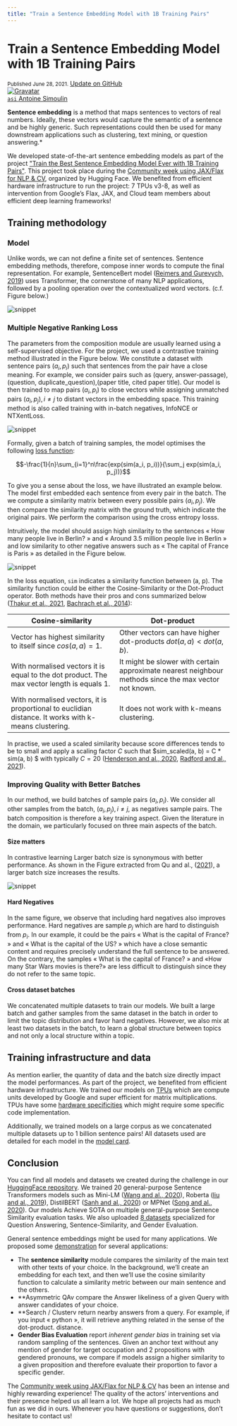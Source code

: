 ```yaml
---
title: "Train a Sentence Embedding Model with 1B Training Pairs"
---
```


<h1>
    Train a Sentence Embedding Model with 1B Training Pairs
</h1>

<div class="blog-metadata">
    <small>Published June 28, 2021.</small>
    <a target="_blank" class="btn no-underline text-sm mb-5 font-sans" href="https://github.com/huggingface/blog/blob/master/1b-sentence-embeddings.md">
        Update on GitHub
    </a>
</div>

<div class="author-card">
    <a href="/we always mix at least two datasets.">
        <img class="avatar avatar-user" src="https://twitter.com/antoinesimoulin/photo" title="Gravatar">
        <div class="bfc">
            <code>asi</code>
            <span class="fullname">Antoine Simoulin</span>
        </div>
    </a>
</div>

**Sentence embedding** is a method that maps sentences to vectors of real numbers. Ideally, these vectors would capture the semantic of a sentence and be highly generic. Such representations could then be used for many downstream applications such as clustering, text mining, or question answering.*

We developed state-of-the-art sentence embedding models as part of the project ["Train the Best Sentence Embedding Model Ever with 1B Training Pairs"](https://discuss.huggingface.co/t/train-the-best-sentence-embedding-model-ever-with-1b-training-pairs/7354). This project took place during the [Community week using JAX/Flax for NLP & CV](https://discuss.huggingface.co/t/open-to-the-community-community-week-using-jax-flax-for-nlp-cv/7104), organized by Hugging Face.  We benefited from efficient hardware infrastructure to run the project: 7 TPUs v3-8, as well as intervention from Google’s Flax, JAX, and Cloud team members about efficient deep learning frameworks!

## Training methodology

### Model

Unlike words, we can not define a finite set of sentences. Sentence embedding methods, therefore, compose inner words to compute the final representation. For example, SentenceBert model ([Reimers and Gurevych, 2019](https://aclanthology.org/D19-1410.pdf)) uses Transformer, the cornerstone of many NLP applications, followed by a pooling operation over the contextualized word vectors. (c.f. Figure below.)

![snippet](assets/25_1b_sentence_embeddings/model.png)

### Multiple Negative Ranking Loss

The parameters from the composition module are usually learned using a self-supervised objective. For the project, we used a contrastive training method illustrated in the Figure below. We constitute a dataset with sentence pairs $(a_i, p_i)$ such that sentences from the pair have a close meaning. For example, we consider pairs such as (query, answer-passage), (question, duplicate_question),(paper title, cited paper title). Our model is then trained to map pairs $(a_i , p_i)$ to close vectors while assigning unmatched pairs $(a_i , p_j), i \neq j$ to distant vectors in the embedding space. This training method is also called training with in-batch negatives, InfoNCE or NTXentLoss.

![snippet](assets/25_1b_sentence_embeddings/contrastive_1.png)

Formally, given a batch of training samples, the model optimises the following [loss function](https://github.com/UKPLab/sentence-transformers/blob/master/sentence_transformers/losses/MultipleNegativesRankingLoss.py):

$$-\frac{1}{n}\sum_{i=1}^n\frac{exp(sim(a_i, p_i))}{\sum_j exp(sim(a_i, p_j))}$$

To give you a sense about the loss, we have illustrated an example below. The model first embedded each sentence from every pair in the batch. The we compute a similarity matrix between every possible pairs $(a_i, p_j)$. We then compare the similarity matrix with the ground truth, which indicate the original pairs. We perform the comparison using the cross entropy losss.

Intruitively, the model should assign high similarity to the sentences « How many people live in Berlin? » and « Around 3.5 million people live in Berlin » and low similarity to other negative answers such as « The capital of France is Paris » as detailed in the Figure below.

![snippet](assets/25_1b_sentence_embeddings/contrastive_2.png)

In the loss equation, `sim` indicates a similarity function between (a, p). The similarity function could be either the Cosine-Similarity or the Dot-Product operator. Both methods have their pros and cons summarized below ([Thakur et al., 2021](https://arxiv.org/abs/2104.08663), [Bachrach et al., 2014](https://dl.acm.org/doi/10.1145/2645710.2645741)):

| Cosine-similarity   | Dot-product |
|---------------------|-------------|
| Vector has highest similarity to itself since $cos(a, a)=1$.  |  Other vectors can have higher dot-products $dot(a, a) < dot (a, b)$. |
| With normalised vectors it is equal to the dot product. The max vector length is equals 1.  | It might be slower with certain approximate nearest neighbour methods since the max vector not known. |
| With normalised vectors, it is proportional to euclidian distance. It works with k-means clustering.  | It does not work with k-means clustering.  |

In practise, we used a scaled similarity because score differences tends to be to small and apply a scaling factor $C$ such that $sim_scaled(a, b) = C * sim(a, b) $ with typically $C = 20$ ([Henderson and al., 2020]([https://doi.org/10.18653/v1/2020.findings-emnlp.196), [Radford and al., 2021](http://proceedings.mlr.press/v139/radford21a.html)).

### Improving Quality with Better Batches

In our method, we build batches of sample pairs $(a_i , p_i)$. We consider all other samples from the batch, $(a_i , p_j), i \neq j$, as negatives sample pairs. The batch composition is therefore a key training aspect. Given the literature in the domain, we particularly focused on three main aspects of the batch.

#### Size matters

In contrastive learning Larger batch size is synonymous with better performance. As shown in the Figure extracted from Qu and al., ([2021](https://doi.org/10.18653/v1/2021.naacl-main.466)), a larger batch size increases the results.

![snippet](assets/25_1b_sentence_embeddings/batch-size.png)

#### Hard Negatives

In the same figure, we observe that including hard negatives also improves performance. Hard negatives are sample $p_j$ which are hard to distinguish from $p_i$. In our example, it could be the pairs « What is the capital of France? » and « What is the capital of the US? » which have a close semantic content and requires precisely understand the full sentence to be answered. On the contrary, the samples  « What is the capital of France? » and «How many Star Wars movies is there?» are less difficult to distinguish since they do not refer to the same topic.

#### Cross dataset batches

We concatenated multiple datasets to train our models. We built a large batch and gather samples from the same dataset in the batch in order to limit the topic distribution and favor hard negatives. However, we also mix at least two datasets in the batch, to learn a global structure between topics and not only a local structure within a topic.

## Training infrastructure and data

As mention earlier, the quantity of data and the batch size directly impact the model performances. As part of the project, we benefited from efficient hardware infrastructure. We trained our models on [TPUs](https://cloud.google.com/tpu) which are compute units developed by Google and super efficient for matrix multiplications. TPUs have some [hardware specificities](https://huggingface.co/docs/accelerate/quicktour.html#training-on-tpu) which might require some specific code implementation.

Additionally, we trained models on a large corpus as we concatenated multiple datasets up to 1 billion sentence pairs! All datasets used are detailed for each model in the [model card](https://huggingface.co/flax-sentence-embeddings/all_datasets_v3_MiniLM-L12).

## Conclusion

You can find all models and datasets we created during the challenge in our [HuggingFace repository](https://huggingface.co/flax-sentence-embeddings). We trained 20 general-purpose Sentence Transformers models such as Mini-LM ([Wang and al., 2020](https://proceedings.neurips.cc/paper/2020/hash/3f5ee243547dee91fbd053c1c4a845aa-Abstract.html)), Roberta ([liu and al., 2019](https://arxiv.org/abs/1907.11692 )), DistilBERT ([Sanh and al., 2020](http://arxiv.org/abs/1910.01108)) or MPNet ([Song and al., 2020](https://proceedings.neurips.cc/paper/2020/hash/c3a690be93aa602ee2dc0ccab5b7b67e-Abstract.html)). Our models Achieve SOTA on multiple general-purpose Sentence Similarity evaluation tasks. We also uploaded  [8 datasets](https://huggingface.co/flax-sentence-embeddings)  specialized for Question Answering, Sentence-Similarity, and Gender Evaluation. 

General sentence embeddings might be used for many applications. We proposed some [demonstration](https://huggingface.co/spaces/flax-sentence-embeddings/sentence-embeddings) for several applications:
* The **sentence similarity** module compares the similarity of the main text with other texts of your choice. In the background, we’ll create an embedding for each text, and then we’ll use the cosine similarity function to calculate a similarity metric between our main sentence and the others.
* **Asymmetric QAv compare the Answer likeliness of a given Query with answer candidates of your choice.
* **Search / Clusterv return nearby answers from a query. For example, if you input « python », it will retrieve anything related in the sense of the dot-product. distance.
* **Gender Bias Evaluation** report *inherent gender bias* in training set via random sampling of the sentences. Given an anchor text without any mention of gender for target occupation and 2 propositions with gendered pronouns, we compare if models assign a higher similarity to a given proposition and therefore evaluate their proportion to favor a specific gender.

The [Community week using JAX/Flax for NLP & CV](https://discuss.huggingface.co/t/open-to-the-community-community-week-using-jax-flax-for-nlp-cv/7104) has been an intense and highly rewarding experience! The quality of the actors’ interventions and their presence helped us all learn a lot. We hope all projects had as much fun as we did in ours. Whenever you have questions or suggestions, don’t hesitate to contact us!
